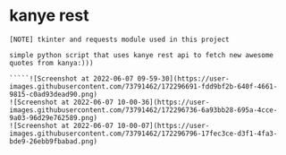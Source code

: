 # kanye rest
`````
[NOTE] tkinter and requests module used in this project

simple python script that uses kanye rest api to fetch new awesome quotes from kanya:)))

`````![Screenshot at 2022-06-07 09-59-30](https://user-images.githubusercontent.com/73791462/172296691-fdd9bf2b-640f-4661-9815-c0ad93dead90.png)
![Screenshot at 2022-06-07 10-00-36](https://user-images.githubusercontent.com/73791462/172296736-6a93bb28-695a-4cce-9a03-96d29e762589.png)
![Screenshot at 2022-06-07 10-00-07](https://user-images.githubusercontent.com/73791462/172296796-17fec3ce-d3f1-4fa3-bde9-26ebb9fbabad.png)
